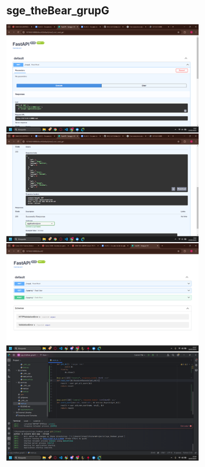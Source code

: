 # sge_theBear_grupG
![image1](/img/cap1.png)
![image2](/img/cap2.png)
![image3](/img/cap3.png)
![image4](/img/cap4.png)
